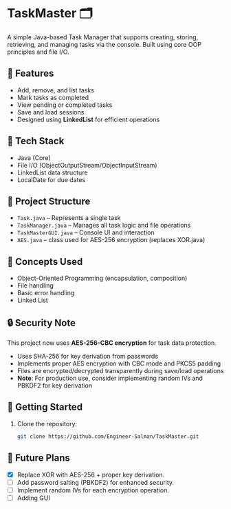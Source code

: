 # TaskMaster 🗂️

A simple Java-based Task Manager that supports creating, storing, retrieving, and managing tasks via the console. Built using core OOP principles and file I/O.

## 📌 Features

- Add, remove, and list tasks
- Mark tasks as completed
- View pending or completed tasks
- Save and load sessions
- Designed using **LinkedList** for efficient operations

## 🧱 Tech Stack

- Java (Core)
- File I/O (ObjectOutputStream/ObjectInputStream)
- LinkedList data structure
- LocalDate for due dates

## 📂 Project Structure

- `Task.java` – Represents a single task
- `TaskManager.java` – Manages all task logic and file operations
- `TaskMasterGUI.java` – Console UI and interaction
- `AES.java` – class used for AES-256 encryption (replaces XOR.java)

## 🧠 Concepts Used

- Object-Oriented Programming (encapsulation, composition)
- File handling
- Basic error handling
- Linked List

## 🔒 Security Note  
This project now uses **AES-256-CBC encryption** for task data protection.  
- Uses SHA-256 for key derivation from passwords
- Implements proper AES encryption with CBC mode and PKCS5 padding
- Files are encrypted/decrypted transparently during save/load operations
- **Note**: For production use, consider implementing random IVs and PBKDF2 for key derivation
  
## 🏁 Getting Started

1. Clone the repository:
   ```bash
   git clone https://github.com/Engineer-Salman/TaskMaster.git

## 🚀 Future Plans  
- [x] Replace XOR with AES-256 + proper key derivation.  
- [ ] Add password salting (PBKDF2) for enhanced security.
- [ ] Implement random IVs for each encryption operation.
- [ ] Adding GUI
